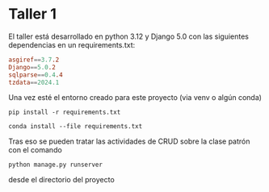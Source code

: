 # Taller 1

El taller está desarrollado en python 3.12 y Django 5.0 con las siguientes dependencias en un requirements.txt:

```toml
asgiref==3.7.2
Django==5.0.2
sqlparse==0.4.4
tzdata==2024.1
```

Una vez esté el entorno creado para este proyecto (via venv o algún conda)

    pip install -r requirements.txt

    conda install --file requirements.txt

Tras eso se pueden tratar las actividades de CRUD sobre la clase patrón con el comando

    python manage.py runserver

desde el directorio del proyecto